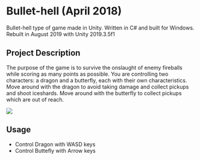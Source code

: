 # Bullet-hell (April 2018)
Bullet-hell type of game made in Unity. Written in C# and built for Windows. Rebuilt in August 2019 with Unity 2019.3.5f1

## Project Description

The purpose of the game is to survive the onslaught of enemy fireballs while scoring as many points as possible.
You are controlling two characters: a dragon and a butterfly, each with their own characteristics.
Move around with the dragon to avoid taking damage and collect pickups and shoot iceshards.
Move around with the butterfly to collect pickups which are out of reach.

![](BulletHellGameplay.gif)



## Usage

* Control Dragon with WASD keys
* Control Buttefly with Arrow keys




